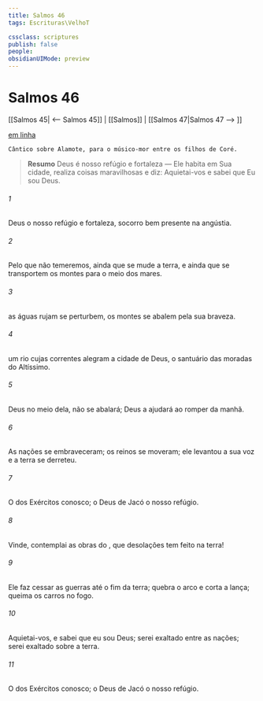 ```yaml
---
title: Salmos 46
tags: Escrituras\VelhoT

cssclass: scriptures
publish: false
people:
obsidianUIMode: preview
---
```


# Salmos 46
[[Salmos 45| <-- Salmos 45]] | [[Salmos]] | [[Salmos 47|Salmos 47 --> ]]

[em linha](https://churchofjesuschrist.org/study/scriptures/ot/ps/46?lang=por)

```
Cântico sobre Alamote, para o músico-mor entre os filhos de Coré.
```

> __Resumo__
Deus é nosso refúgio e fortaleza — Ele habita em Sua cidade, realiza coisas maravilhosas e diz: Aquietai-vos e sabei que Eu sou Deus.

###### 1 
Deus  o nosso refúgio e fortaleza, socorro bem presente na angústia.

###### 2 
Pelo que não temeremos, ainda que se mude a terra, e ainda que se transportem os montes para o meio dos mares.

###### 3 
 as águas rujam  se perturbem,  os montes se abalem pela sua braveza. 

###### 4 
 um rio cujas correntes alegram a cidade de Deus, o santuário das moradas do Altíssimo.

###### 5 
Deus  no meio dela, não se abalará; Deus a ajudará ao romper da manhã.

###### 6 
As nações se embraveceram; os reinos se moveram; ele levantou a sua voz e a terra se derreteu.

###### 7 
O  dos Exércitos  conosco; o Deus de Jacó  o nosso refúgio. 

###### 8 
Vinde, contemplai as obras do , que desolações tem feito na terra!

###### 9 
Ele faz cessar as guerras até o fim da terra; quebra o arco e corta a lança; queima os carros no fogo.

###### 10 
Aquietai-vos, e sabei que eu sou Deus; serei exaltado entre as nações; serei exaltado sobre a terra.

###### 11 
O  dos Exércitos  conosco; o Deus de Jacó  o nosso refúgio. 

